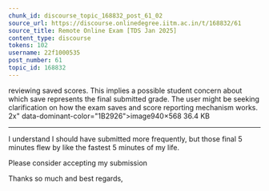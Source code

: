 ```yaml
---
chunk_id: discourse_topic_168832_post_61_02
source_url: https://discourse.onlinedegree.iitm.ac.in/t/168832/61
source_title: Remote Online Exam [TDS Jan 2025]
content_type: discourse
tokens: 102
username: 22f1000535
post_number: 61
topic_id: 168832
---
```


 reviewing saved scores. This implies a possible student concern about which save represents the final submitted grade. The user might be seeking clarification on how the exam saves and score reporting mechanism works. 2x" data-dominant-color="1B2926">image940×568 36.4 KB

---

I understand I should have submitted more frequently, but those final 5 minutes flew by like the fastest 5 minutes of my life.

Please consider accepting my submission

Thanks so much and best regards,

